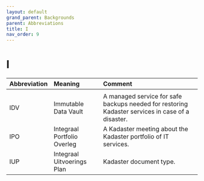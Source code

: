 ```yaml
---
layout: default
grand_parent: Backgrounds
parent: Abbreviations
title: I
nav_order: 9
---
```


# I

|Abbreviation|Meaning|Comment|
|:---|:---|:---|
| | | |
|IDV | Immutable Data Vault | A managed service for safe backups needed for restoring Kadaster services in case of a disaster. |
|IPO | Integraal Portfolio Overleg | A Kadaster meeting about the Kadaster portfolio of IT services. |
|IUP | Integraal Uitvoerings Plan | Kadaster document type. |
